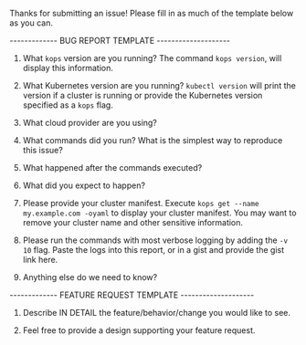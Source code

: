 Thanks for submitting an issue! Please fill in as much of the template below as
you can.

------------- BUG REPORT TEMPLATE --------------------

1. What `kops` version are you running? The command `kops version`, will display
 this information.

2. What Kubernetes version are you running? `kubectl version` will print the
 version if a cluster is running or provide the Kubernetes version specified as
 a `kops` flag.

3. What cloud provider are you using?

4. What commands did you run?  What is the simplest way to reproduce this issue?

5. What happened after the commands executed?

6. What did you expect to happen?

7. Please provide your cluster manifest. Execute
  `kops get --name my.example.com -oyaml` to display your cluster manifest.
  You may want to remove your cluster name and other sensitive information.

8. Please run the commands with most verbose logging by adding the `-v 10` flag.
  Paste the logs into this report, or in a gist and provide the gist link here.

9. Anything else do we need to know?


------------- FEATURE REQUEST TEMPLATE --------------------

1. Describe IN DETAIL the feature/behavior/change you would like to see.

2. Feel free to provide a design supporting your feature request.

